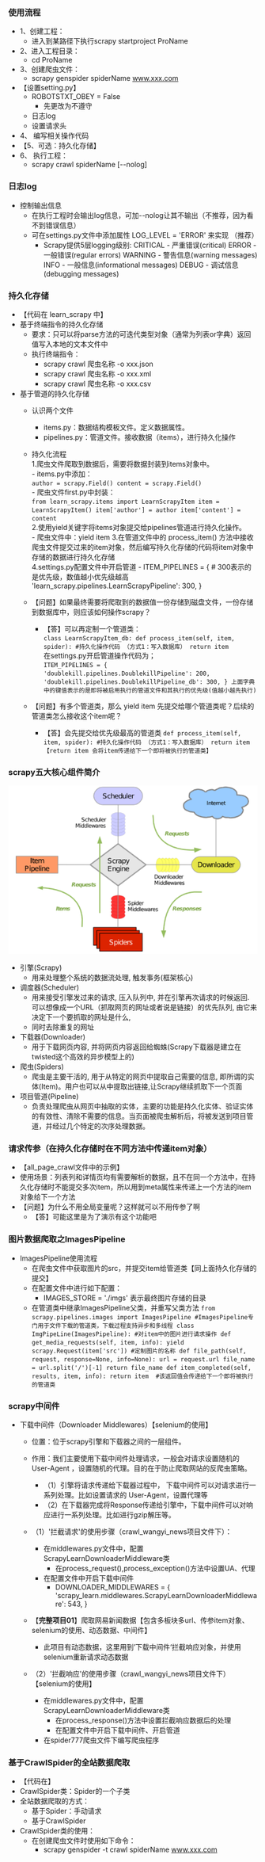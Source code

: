 ### 使用流程
- 1、创建工程：
    - 进入到某路径下执行scrapy startproject ProName
- 2、进入工程目录：
    - cd ProName
- 3、创建爬虫文件：
    - scrapy genspider spiderName www.xxx.com
- 【设置setting.py】
    - ROBOTSTXT_OBEY = False
        - 先更改为不遵守
    - 日志log
    - 设置请求头
- 4、 编写相关操作代码
- 【5、可选：持久化存储】
- 6、 执行工程：
    - scrapy crawl spiderName [--nolog]
  
### 日志log
- 控制输出信息
  - 在执行工程时会输出log信息，可加--nolog让其不输出（不推荐，因为看不到错误信息）
  - 可在settings.py文件中添加属性 LOG_LEVEL = 'ERROR' 来实现 （推荐）
    - Scrapy提供5层logging级别:
        CRITICAL - 严重错误(critical)
        ERROR - 一般错误(regular errors)
        WARNING - 警告信息(warning messages)
        INFO - 一般信息(informational messages)
        DEBUG - 调试信息(debugging messages)
      
### 持久化存储
- 【代码在 learn_scrapy 中】
- 基于终端指令的持久化存储
    - 要求：只可以将parse方法的可迭代类型对象（通常为列表or字典）返回值写入本地的文本文件中
    - 执行终端指令：
        - scrapy crawl 爬虫名称 -o xxx.json
        - scrapy crawl 爬虫名称 -o xxx.xml
        - scrapy crawl 爬虫名称 -o xxx.csv
- 基于管道的持久化存储
    - 认识两个文件
        - items.py：数据结构模板文件。定义数据属性。
        - pipelines.py：管道文件。接收数据（items），进行持久化操作
    - 持久化流程  
        1.爬虫文件爬取到数据后，需要将数据封装到items对象中。  
            - items.py中添加：  
                ```
                author = scrapy.Field()
                content = scrapy.Field()
                ```  
            - 爬虫文件first.py中封装：  
                ```
                from learn_scrapy.items import LearnScrapyItem
                item = LearnScrapyItem()
                item['author'] = author
                item['content'] = content
                ```  
        2.使用yield关键字将items对象提交给pipelines管道进行持久化操作。  
            - 爬虫文件中：yield item
        3.在管道文件中的 process_item() 方法中接收爬虫文件提交过来的item对象，然后编写持久化存储的代码将item对象中存储的数据进行持久化存储  
        4.settings.py配置文件中开启管道
            - ITEM_PIPELINES = {
                    # 300表示的是优先级，数值越小优先级越高
                   'learn_scrapy.pipelines.LearnScrapyPipeline': 300,
                }
    
    - 【问题】如果最终需要将爬取到的数据值一份存储到磁盘文件，一份存储到数据库中，则应该如何操作scrapy？
        - 【答】可以再定制一个管道类：  
                ```
                class LearnScrapyItem_db:
                  def process_item(self, item, spider):
                      #持久化操作代码 （方式1：写入数据库）
                      return item
                ```  
          在settings.py开启管道操作代码为；  
                ```
                ITEM_PIPELINES = {
                    'doublekill.pipelines.DoublekillPipeline': 200,
                    'doublekill.pipelines.DoublekillPipeline_db': 300,
                }
                上面字典中的键值表示的是即将被启用执行的管道文件和其执行的优先级(值越小越先执行)
                ```
          
    - 【问题】有多个管道类，那么 yield item 先提交给哪个管道类呢？后续的管道类怎么接收这个item呢？
        - 【答】会先提交给优先级最高的管道类
                ```
                def process_item(self, item, spider):
                      #持久化操作代码 （方式1：写入数据库）
                      return item
                ```
                ```【return item 会将item传递给下一个即将被执行的管道类】```
          
### scrapy五大核心组件简介
![img_1.png](img_1.png)
- 引擎(Scrapy)
    - 用来处理整个系统的数据流处理, 触发事务(框架核心)
- 调度器(Scheduler)
    - 用来接受引擎发过来的请求, 压入队列中, 并在引擎再次请求的时候返回. 可以想像成一个URL（抓取网页的网址或者说是链接）的优先队列, 由它来决定下一个要抓取的网址是什么, 
    - 同时去除重复的网址
- 下载器(Downloader)
    - 用于下载网页内容, 并将网页内容返回给蜘蛛(Scrapy下载器是建立在twisted这个高效的异步模型上的)
- 爬虫(Spiders)
    - 爬虫是主要干活的, 用于从特定的网页中提取自己需要的信息, 即所谓的实体(Item)。用户也可以从中提取出链接,让Scrapy继续抓取下一个页面
- 项目管道(Pipeline)
    - 负责处理爬虫从网页中抽取的实体，主要的功能是持久化实体、验证实体的有效性、清除不需要的信息。当页面被爬虫解析后，将被发送到项目管道，并经过几个特定的次序处理数据。
    

### 请求传参（在持久化存储时在不同方法中传递item对象）
- 【all_page_crawl文件中的示例】
- 使用场景：列表列和详情页均有需要解析的数据，且不在同一个方法中，在持久化存储时不能提交多次item，所以用到meta属性来传递上一个方法的item对象给下一个方法
- 【问题】为什么不用全局变量呢？这样就可以不用传参了啊
    - 【答】可能这里是为了演示有这个功能吧
    

### 图片数据爬取之ImagesPipeline
- ImagesPipeline使用流程
    - 在爬虫文件中获取图片的src，并提交item给管道类【同上面持久化存储的提交】
    - 在配置文件中进行如下配置：
        - IMAGES_STORE = './imgs'  表示最终图片存储的目录  
    - 在管道类中继承ImagesPipeline父类，并重写父类方法
            ```
            from scrapy.pipelines.images import ImagesPipeline
            #ImagesPipeline专门用于文件下载的管道类，下载过程支持异步和多线程
            class ImgPipeLine(ImagesPipeline):
              #对item中的图片进行请求操作
              def get_media_requests(self, item, info):
                  yield scrapy.Request(item['src'])
              #定制图片的名称
              def file_path(self, request, response=None, info=None):
                  url = request.url
                  file_name = url.split('/')[-1]
                  return file_name
              def item_completed(self, results, item, info):
                  return item  #该返回值会传递给下一个即将被执行的管道类
            ```         
      
### scrapy中间件
- 下载中间件（Downloader Middlewares）【selenium的使用】
    - 位置：位于scrapy引擎和下载器之间的一层组件。
    - 作用：我们主要使用下载中间件处理请求，一般会对请求设置随机的User-Agent ，设置随机的代理。目的在于防止爬取网站的反爬虫策略。
        - （1）引擎将请求传递给下载器过程中， 下载中间件可以对请求进行一系列处理。比如设置请求的 User-Agent，设置代理等
        - （2）在下载器完成将Response传递给引擎中，下载中间件可以对响应进行一系列处理。比如进行gzip解压等。
    - （1）'拦截请求'的使用步骤（crawl_wangyi_news项目文件下）：
        - 在middlewares.py文件中，配置ScrapyLearnDownloaderMiddleware类
            - 在process_request(),process_exception()方法中设置UA、代理
        - 在配置文件中开启下载中间件
            - DOWNLOADER_MIDDLEWARES = {
                   'scrapy_learn.middlewares.ScrapyLearnDownloaderMiddleware': 543,
                }
              
    - 【**完整项目01**】爬取网易新闻数据【包含多板块多url、传参item对象、selenium的使用、动态数据、中间件】
        - 此项目有动态数据，这里用到’下载中间件‘拦截响应对象，并使用selenium重新请求动态数据
    - （2）'拦截响应'的使用步骤（crawl_wangyi_news项目文件下）【selenium的使用】
        - 在middlewares.py文件中，配置ScrapyLearnDownloaderMiddleware类
            - 在process_response()方法中设置拦截响应数据后的处理
            - 在配置文件中开启下载中间件、开启管道
        - 在spider777爬虫文件下编写爬虫程序
    
### 基于CrawlSpider的全站数据爬取
- 【代码在】
- CrawlSpider类：Spider的一个子类
- 全站数据爬取的方式：
    - 基于Spider：手动请求
    - 基于CrawlSpider
- CrawlSpider类的使用：
    - 在创建爬虫文件时使用如下命令：
        - scrapy genspider -t crawl spiderName www.xxx.com
    